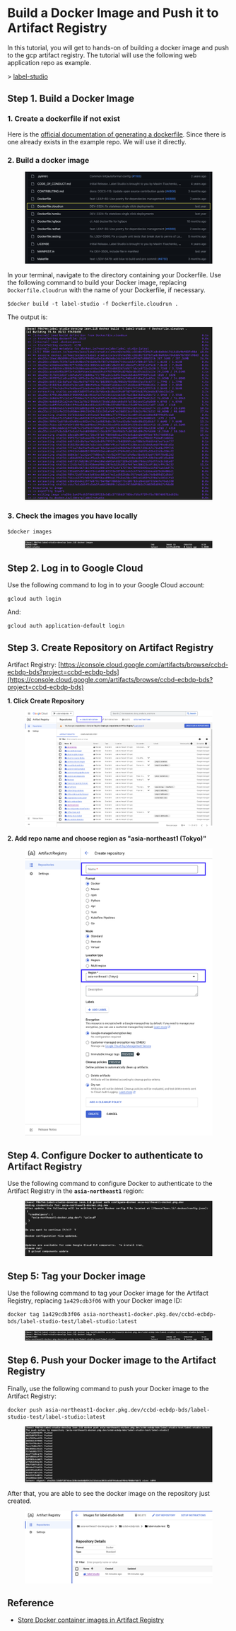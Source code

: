 # Build a Docker Image and Push it to Artifact Registry

In this tutorial, you will get to hands-on of building a docker image and push to the gcp artifact registry. The tutorial will use the following web application repo as example.

\> [label-studio](https://github.com/HumanSignal/label-studio)

## Step 1. Build a Docker Image

### 1. Create a dockerfile if not exist&#x20;

Here is the [official documentation of generating a dockerfile](https://docs.docker.com/get-started/02\_our\_app/#build-the-apps-image). Since there is one already exists in the example repo. We will use it directly.

### 2. Build a docker image

<figure><img src="../../.gitbook/assets/image (210).png" alt=""><figcaption></figcaption></figure>

In your terminal, navigate to the directory containing your Dockerfile. Use the following command to build your Docker image, replacing `Dockerfile.cloudrun` with the name of your Dockerfile, if necessary.

```
$docker build -t label-studio -f Dockerfile.cloudrun .
```

The output is:

<figure><img src="../../.gitbook/assets/image (211).png" alt=""><figcaption></figcaption></figure>

### 3. Check the images you have locally

```
$docker images
```

<figure><img src="../../.gitbook/assets/image (212).png" alt=""><figcaption></figcaption></figure>

## Step 2. Log in to Google Cloud

Use the following command to log in to your Google Cloud account:

```
gcloud auth login
```

And:

```
gcloud auth application-default login
```

## Step 3. Create Repository on Artifact Registry

Artifact Registry: [https://console.cloud.google.com/artifacts/browse/ccbd-ecbdp-bds?project=ccbd-ecbdp-bds](https://console.cloud.google.com/artifacts/browse/ccbd-ecbdp-bds?project=ccbd-ecbdp-bds)

**1. Click Create Repository**

<figure><img src="../../.gitbook/assets/image (213).png" alt=""><figcaption></figcaption></figure>

**2. Add repo name and choose region as "asia-northeast1 (Tokyo)"**

<figure><img src="../../.gitbook/assets/image (214).png" alt=""><figcaption></figcaption></figure>

## Step 4. Configure Docker to authenticate to Artifact Registry

Use the following command to configure Docker to authenticate to the Artifact Registry in the **`asia-northeast1`** region:

<figure><img src="../../.gitbook/assets/image (215).png" alt=""><figcaption></figcaption></figure>

## Step 5: Tag your Docker image

Use the following command to tag your Docker image for the Artifact Registry, replacing `1a429cdb3f06` with your Docker image ID:

```
docker tag 1a429cdb3f06 asia-northeast1-docker.pkg.dev/ccbd-ecbdp-bds/label-studio-test/label-studio:latest
```

<figure><img src="../../.gitbook/assets/image (216).png" alt=""><figcaption></figcaption></figure>

## Step 6. Push your Docker image to the Artifact Registry

Finally, use the following command to push your Docker image to the Artifact Registry:

```
docker push asia-northeast1-docker.pkg.dev/ccbd-ecbdp-bds/label-studio-test/label-studio:latest
```

<figure><img src="../../.gitbook/assets/image (217).png" alt=""><figcaption></figcaption></figure>

After that, you are able to see the docker image on the repository just created.

<figure><img src="../../.gitbook/assets/image (218).png" alt=""><figcaption></figcaption></figure>

## Reference

* [Store Docker container images in Artifact Registry](https://cloud.google.com/artifact-registry/docs/docker/store-docker-container-images#linux)

